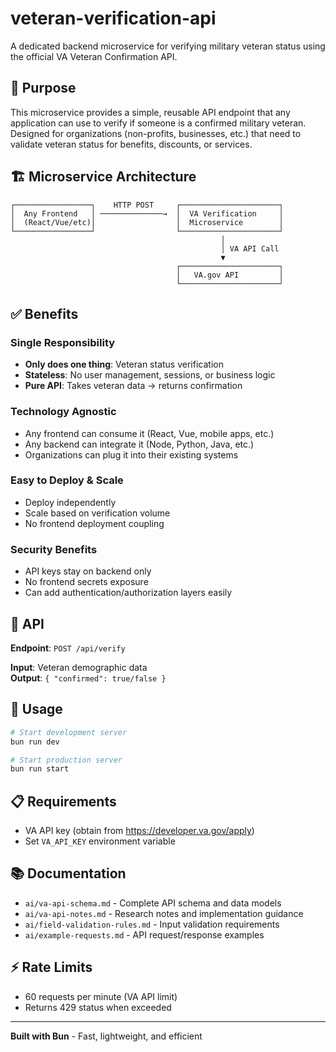 # veteran-verification-api

A dedicated backend microservice for verifying military veteran status using the official VA Veteran Confirmation API.

## 🎯 Purpose

This microservice provides a simple, reusable API endpoint that any application can use to verify if someone is a confirmed military veteran. Designed for organizations (non-profits, businesses, etc.) that need to validate veteran status for benefits, discounts, or services.

## 🏗️ Microservice Architecture

```
┌─────────────────┐    HTTP POST     ┌──────────────────────┐
│  Any Frontend   │ ──────────────→  │  VA Verification     │
│  (React/Vue/etc)│                  │  Microservice        │
└─────────────────┘                  └──────────────────────┘
                                               │
                                               │ VA API Call
                                               ▼
                                     ┌──────────────────────┐
                                     │   VA.gov API         │
                                     └──────────────────────┘
```

## ✅ **Benefits**

### **Single Responsibility**
- **Only does one thing**: Veteran status verification
- **Stateless**: No user management, sessions, or business logic
- **Pure API**: Takes veteran data → returns confirmation

### **Technology Agnostic** 
- Any frontend can consume it (React, Vue, mobile apps, etc.)
- Any backend can integrate it (Node, Python, Java, etc.)
- Organizations can plug it into their existing systems

### **Easy to Deploy & Scale**
- Deploy independently 
- Scale based on verification volume
- No frontend deployment coupling

### **Security Benefits**
- API keys stay on backend only
- No frontend secrets exposure
- Can add authentication/authorization layers easily

## 🔧 API

**Endpoint**: `POST /api/verify`

**Input**: Veteran demographic data  
**Output**: `{ "confirmed": true/false }`

## 🚀 Usage

```bash
# Start development server
bun run dev

# Start production server  
bun run start
```

## 📋 Requirements

- VA API key (obtain from https://developer.va.gov/apply)
- Set `VA_API_KEY` environment variable

## 📚 Documentation

- `ai/va-api-schema.md` - Complete API schema and data models
- `ai/va-api-notes.md` - Research notes and implementation guidance
- `ai/field-validation-rules.md` - Input validation requirements
- `ai/example-requests.md` - API request/response examples

## ⚡ Rate Limits

- 60 requests per minute (VA API limit)
- Returns 429 status when exceeded

---

**Built with Bun** - Fast, lightweight, and efficient
